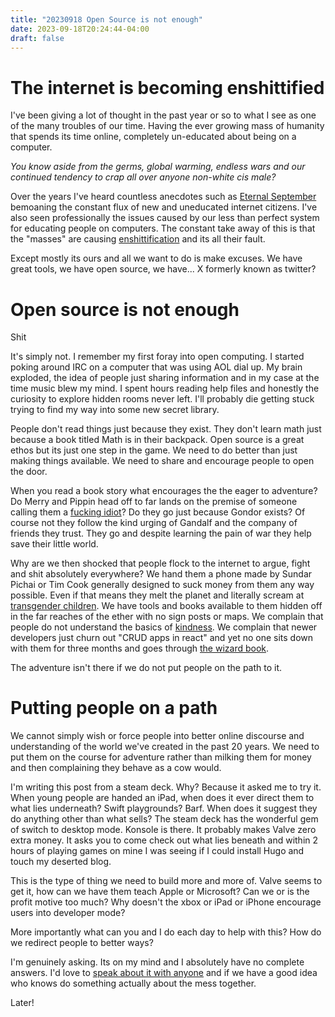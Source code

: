 ```yaml
---
title: "20230918 Open Source is not enough"
date: 2023-09-18T20:24:44-04:00
draft: false
---
```


# The internet is becoming enshittified

I've been giving a lot of thought in the past year or so to what I see as one of the many troubles of our time. Having the ever growing mass of humanity that spends its time online, completely un-educated about being on a computer.

*You know aside from the germs, global warming, endless wars and our continued tendency to crap all over anyone non-white cis male?*

Over the years I've heard countless anecdotes such as [Eternal September](https://en.wikipedia.org/wiki/Eternal_September) bemoaning the constant flux of new and uneducated internet citizens. I've also seen professionally the issues caused by our less than perfect system for educating people on computers. The constant take away of this is that the "masses" are causing [enshittification](https://en.wiktionary.org/wiki/enshittification) and its all their fault.

Except mostly its ours and all we want to do is make excuses. We have great tools, we have open source, we have... X formerly known as twitter?

# Open source is not enough

Shit

It's simply not. I remember my first foray into open computing. I started poking around IRC on a computer that was using AOL dial up. My brain exploded, the idea of people just sharing information and in my case at the time music blew my mind. I spent hours reading help files and honestly the curiosity to explore hidden rooms never left. I'll probably die getting stuck trying to find my way into some new secret library.

People don't read things just because they exist. They don't learn math just because a book titled Math is in their backpack. Open source is a great ethos but its just one step in the game. We need to do better than just making things available. We need to share and encourage people to open the door. 

When you read a book story what encourages the the eager to adventure? Do Merry and Pippin head off to far lands on the premise of someone calling them a [fucking idiot](https://github.com/corollari/linusrants)? Do they go just because Gondor exists? Of course not they follow the kind urging of Gandalf and the company of friends they trust. They go and despite learning the pain of war they help save their little world.

Why are we then shocked that people flock to the internet to argue, fight and shit absolutely everywhere? We hand them a phone made by Sundar Pichai or Tim Cook generally designed to suck money from them any way possible. Even if that means they melt the planet and literally scream at [transgender children](https://www.insider.com/girl-left-sobbing-man-accused-her-of-being-trans-athletics-2023-6). We have tools and books available to them hidden off in the far reaches of the ether with no sign posts or maps. We complain that people do not understand the basics of [kindness](https://en.wikipedia.org/wiki/Golden_Rule). We complain that newer developers just churn out "CRUD apps in react" and yet no one sits down with them for three months and goes through [the wizard book](https://web.mit.edu/6.001/6.037/sicp.pdf).

The adventure isn't there if we do not put people on the path to it.

# Putting people on a path

We cannot simply wish or force people into better online discourse and understanding of the world we've created in the past 20 years. We need to put them on the course for adventure rather than milking them for money and then complaining they behave as a cow would.

I'm writing this post from a steam deck. Why? Because it asked me to try it. When young people are handed an iPad, when does it ever direct them to what lies underneath? Swift playgrounds? Barf. When does it suggest they do anything other than what sells? The steam deck has the wonderful gem of switch to desktop mode. Konsole is there. It probably makes Valve zero extra money. It asks you to come check out what lies beneath and within 2 hours of playing games on mine I was seeing if I could install Hugo and touch my deserted blog.

This is the type of thing we need to build more and more of. Valve seems to get it, how can we have them teach Apple or Microsoft? Can we or is the profit motive too much? Why doesn't the xbox or iPad or iPhone encourage users into developer mode? 

More importantly what can you and I do each day to help with this? How do we redirect people to better ways?

I'm genuinely asking. Its on my mind and I absolutely have no complete answers.  I'd love to [speak about it with anyone](https://hachyderm.io/@getpoked@fosstodon.org) and if we have a good idea who knows do something actually about the mess together.

Later!

